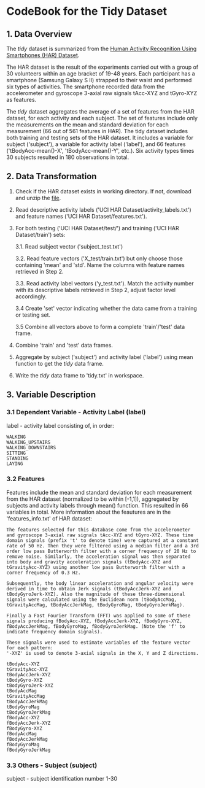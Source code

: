 # CodeBook for the Tidy Dataset

## 1. Data Overview

The *tidy* dataset is summarized from the [Human Activity Recognition Using Smartphones (HAR) Dataset](www.smartlab.ws). 

The HAR dataset is the result of the experiments carried out with a group of 30 volunteers within an age bracket of 19-48 years. Each participant has a smartphone (Samsung Galaxy S II) strapped to their waist and performed six types of activities. The smartphone recorded data from the accelerometer and gyroscope 3-axial raw signals tAcc-XYZ and tGyro-XYZ as features. 

The *tidy* dataset aggregates the average of a set of features from the HAR dataset, for each activity and each subject. The set of features include only the measurements on the mean and standard deviation for each measurement (66 out of 561 features in HAR). The tidy dataset includes both training and testing sets of the HAR dataset. It includes a variable for subject ('subject'), a variable for activity label ('label'), and 66 features ('tBodyAcc-mean()-X', 'tBodyAcc-mean()-Y', etc.). Six activity types times 30 subjects resulted in 180 observations in total.

## 2. Data Transformation

1. Check if the HAR dataset exists in working directory. If not, download and unzip the [file](https://d396qusza40orc.cloudfront.net/getdata%2Fprojectfiles%2FUCI%20HAR%20Dataset.zip).

2. Read descriptive activity labels ('UCI HAR Dataset/activity_labels.txt') and feature names ('UCI HAR Dataset/features.txt').

3. For both testing ('UCI HAR Dataset/test/') and training ('UCI HAR Dataset/train') sets:

    3.1. Read subject vector ('subject_test.txt')
    
    3.2. Read feature vectors ('X_test/train.txt') but only choose those containing 'mean' and 'std'. Name the columns with feature names retrieved in Step 2.
    
    3.3. Read activity label vectors ('y_test.txt'). Match the activity number with its descriptive labels retrieved in Step 2, adjust factor level accordingly.
    
    3.4 Create 'set' vector indicating whether the data came from a training or testing set.
    
    3.5 Combine all vectors above to form a complete 'train'/'test' data frame.
    
4. Combine 'train' and 'test' data frames.

5. Aggregate by subject ('subject') and activity label ('label') using mean function to get the *tidy* data frame.

6. Write the *tidy* data frame to 'tidy.txt' in workspace.

## 3. Variable Description

### 3.1 Dependent Variable - Activity Label (label)

label - activity label consisting of, in order: 
```{r}
WALKING
WALKING_UPSTAIRS
WALKING_DOWNSTAIRS
SITTING
STANDING
LAYING
```

### 3.2 Features

Features include the mean and standard deviation for each measurement from the HAR dataset (normalized to be within [-1,1]), aggregated by subjects and activity labels through mean() function. This resulted in 66 variables in total. More information about the feautures are in the 'features_info.txt' of HAR dataset:

```{r}
The features selected for this database come from the accelerometer and gyroscope 3-axial raw signals tAcc-XYZ and tGyro-XYZ. These time domain signals (prefix 't' to denote time) were captured at a constant rate of 50 Hz. Then they were filtered using a median filter and a 3rd order low pass Butterworth filter with a corner frequency of 20 Hz to remove noise. Similarly, the acceleration signal was then separated into body and gravity acceleration signals (tBodyAcc-XYZ and tGravityAcc-XYZ) using another low pass Butterworth filter with a corner frequency of 0.3 Hz. 

Subsequently, the body linear acceleration and angular velocity were derived in time to obtain Jerk signals (tBodyAccJerk-XYZ and tBodyGyroJerk-XYZ). Also the magnitude of these three-dimensional signals were calculated using the Euclidean norm (tBodyAccMag, tGravityAccMag, tBodyAccJerkMag, tBodyGyroMag, tBodyGyroJerkMag). 

Finally a Fast Fourier Transform (FFT) was applied to some of these signals producing fBodyAcc-XYZ, fBodyAccJerk-XYZ, fBodyGyro-XYZ, fBodyAccJerkMag, fBodyGyroMag, fBodyGyroJerkMag. (Note the 'f' to indicate frequency domain signals). 

These signals were used to estimate variables of the feature vector for each pattern:  
'-XYZ' is used to denote 3-axial signals in the X, Y and Z directions.

tBodyAcc-XYZ
tGravityAcc-XYZ
tBodyAccJerk-XYZ
tBodyGyro-XYZ
tBodyGyroJerk-XYZ
tBodyAccMag
tGravityAccMag
tBodyAccJerkMag
tBodyGyroMag
tBodyGyroJerkMag
fBodyAcc-XYZ
fBodyAccJerk-XYZ
fBodyGyro-XYZ
fBodyAccMag
fBodyAccJerkMag
fBodyGyroMag
fBodyGyroJerkMag
```

### 3.3 Others - Subject (subject)

subject - subject identification number 1-30
